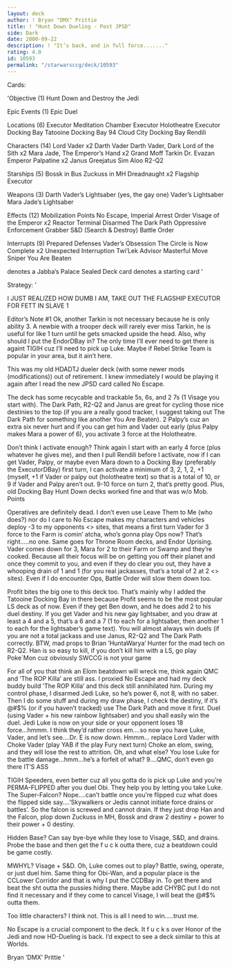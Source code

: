 ```yaml
---
layout: deck
author: ! Bryan "DMX" Prittie
title: ! "Hunt Down Dueling - Post JPSD"
side: Dark
date: 2000-09-22
description: ! "It’s back, and in full force......."
rating: 4.0
id: 10593
permalink: "/starwarsccg/deck/10593"
---
```

Cards: 

'Objective (1)
Hunt Down and Destroy the Jedi

Epic Events (1)
Epic Duel

Locations (6)
Executor Meditation Chamber
Executor Holotheatre
Executor Docking Bay
Tatooine Docking Bay 94
Cloud City Docking Bay
Rendili

Characters (14)
Lord Vader x2
Darth Vader
Darth Vader, Dark Lord of the Sith x2
Mara Jade, The Emperor’s Hand x2
Grand Moff Tarkin
Dr. Evazan
Emperor Palpatine x2
Janus Greejatus
Sim Aloo
R2-Q2

Starships (5)
Bossk in Bus
Zuckuss in MH
Dreadnaught x2
Flagship Executor

Weapons (3)
Darth Vader’s Lightsaber (yes, the gay one)
Vader’s Lightsaber
Mara Jade’s Lightsaber

Effects (12)
Mobilization Points
No Escape, 
Imperial Arrest Order
Visage of the Emperor x2
Reactor Terminal
Disarmed
The Dark Path
Oppressive Enforcement
Grabber
S&D (Search & Destroy)
Battle Order

Interrupts (9)
Prepared Defenses
Vader’s Obsession
The Circle is Now Complete x2
Unexpected Interruption
Twi’Lek Advisor
Masterful Move
Sniper
You Are Beaten

 denotes a Jabba’s Palace Sealed Deck card
 denotes a starting card '

Strategy: '

I JUST REALIZED HOW DUMB I AM, TAKE OUT THE FLAGSHIP EXECUTOR FOR FETT IN SLAVE 1

Editor’s Note #1 Ok, another Tarkin is not necessary because he is only ability 3.  A newbie with a trooper deck will rarely ever miss Tarkin, he is useful for like 1 turn until he gets smacked upside the head.  Also, why should I put the EndorDBay in?  The only time I’ll ever need to get there is againt TIGIH cuz I’ll need to pick up Luke.  Maybe if Rebel Strike Team is popular in your area, but it ain’t here.

This was my old HDADTJ dueler deck (with some newer mods (modifications)) out of retirement.  I knew immediately I would be playing it again after I read the new JPSD card called No Escape.

The deck has some recycable and trackable 5s, 6s, and 2 7s (1 Visage you start with).  The Dark Path, R2-Q2 and Janus are great for cycling those nice destinies to the top (if you are a really good tracker, I suggest taking out The Dark Path for something like another You Are Beaten).  2 Palpy’s cuz an extra six never hurt and if you can get him and Vader out early (plus Palpy makes Mara a power of 6), you activate 3 force at the Holotheatre.

Don’t think I activate enough?  Think again  I start with an early 4 force (plus whatever he gives me), and then I pull Rendili before I activate, now if I can get Vader, Palpy, or maybe even Mara down to a Docking Bay (preferably the ExecutorDBay) first turn, I can activate a minimum of 3, 2, 1, 2, +1 (myself, +1 if Vader or palpy out (holotheatre text) so that is a total of 10, or 9 if Vader and Palpy aren’t out.  9-10 force on turn 2, that’s pretty good.  Plus, old Docking Bay Hunt Down decks worked fine and that was w/o Mob. Points

Operatives are definitely dead.  I don’t even use Leave Them to Me (who does?) nor do I care to	No Escape makes my characters and vehicles deploy -3 to my opponents <> sites, that means a first turn Vader for 3 force to the Farm is comin’ atcha, who’s gonna play Ops now?  That’s right.....no one.  Same goes for Throne Room decks, and Endor Uprising.  Vader comes down for 3, Mara for 2 to their Farm or Swamp and they’re cooked.	Because all their focus will be on getting you off their planet and once they commit to you, and even if they do clear you out, they have a whooping drain of 1 and 1 (for you real jackasses, that’s a total of 2 at 2 <> sites).  Even if I do encounter Ops, Battle Order will slow them down too.

Profit bites the big one to this deck too.  That’s mainly why I added the Tatooine Docking Bay in there because Profit seems to be the most popular LS deck as of now.  Even if they get Ben down, and he does add 2 to his duel destiny.  If you get Vader and his new gay lightsaber, and you draw at least a 4 and a 5, that’s a 6 and a 7 (1 to each for a lightsaber, then another 1 to each for the lightsaber’s game text).  You will almost always win duels (if you are not a total jackass and use Janus, R2-Q2 and The Dark Path correctly.  BTW, mad props to Brian ’HuntaWarya’ Hunter for the mad tech on R2-Q2.  Han is so easy to kill, if you don’t kill him with a LS, go play Poke`Mon cuz obviously SWCCG is not your game

For all of you that think an Elom beatdown will wreck me, think again	QMC and ’The ROP Killa’ are still ass.  I proxied No Escape and had my deck buddy build ’The ROP Killa’ and this deck still annihilated him.  During my control phase, I disarmed Jedi Luke, so he’s power 6, not 8, with no saber.  Then I do some stuff and during my draw phase, I check the destiny, if it’s @#$% (or if you haven’t tracked) use The Dark Path and move it first.  Duel (using Vader + his new rainbow lightsaber) and you shall easily win the duel.  Jedi Luke is now on your side or your opponent loses 18 force...hmmm. I think they’d rather cross em....so now you have Luke, Vader, and let’s see....Dr. E is now down.  Hmmm... replace Lord Vader with Choke Vader (play YAB if the play Fury next turn) Choke an elom, swing, and they will lose the rest to attrition.  Oh, and what else?  You lose Luke for the battle damage...hmm...he’s a forfeit of what? 9....QMC, don’t even go there  IT’S ASS

TIGIH Speeders, even better cuz all you gotta do is pick up Luke and you’re PERMA-FLIPPED after you duel Obi.  They help you by letting you take Luke.  The Super-Falcon?  Nope....can’t battle once you’re flipped cuz what does the flipped side say....’Skywalkers or Jedis cannot initiate force drains or battles’.	So the falcon is screwed and cannot drain.  If they just drop Han and the Falcon, plop down Zuckuss in MH, Bossk and draw 2 destiny + power to their power + 0 destiny.

Hidden Base? Can say bye-bye while they lose to Visage, S&D, and drains.  Probe the base and then get the f u c k outta there, cuz a beatdown could be game costly.

MWHYL? Visage + S&D.  Oh, Luke comes out to play? Battle, swing, operate, or just duel him.  Same thing for Obi-Wan, and a popular place is the CCLower Corridor and that is why I put the CCDBay in.  To get there and beat the sht outta the pussies hiding there.  Maybe add CHYBC put I do not find it necessary and if they come to cancel Visage, I will beat the @#$% outta them.

Too little characters?	I think not.  This is all I need to win.....trust me.

No Escape is a crucial component to the deck.  It f u c k s over Honor of the Jedi and now HD-Dueling is back.	I’d expect to see a deck similar to this at Worlds.


Bryan ’DMX’ Prittie       '
